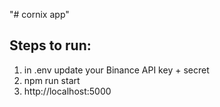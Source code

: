 "# cornix app" 

## Steps to run:

1. in .env update your Binance API key + secret
2. npm run start
3. http://localhost:5000
